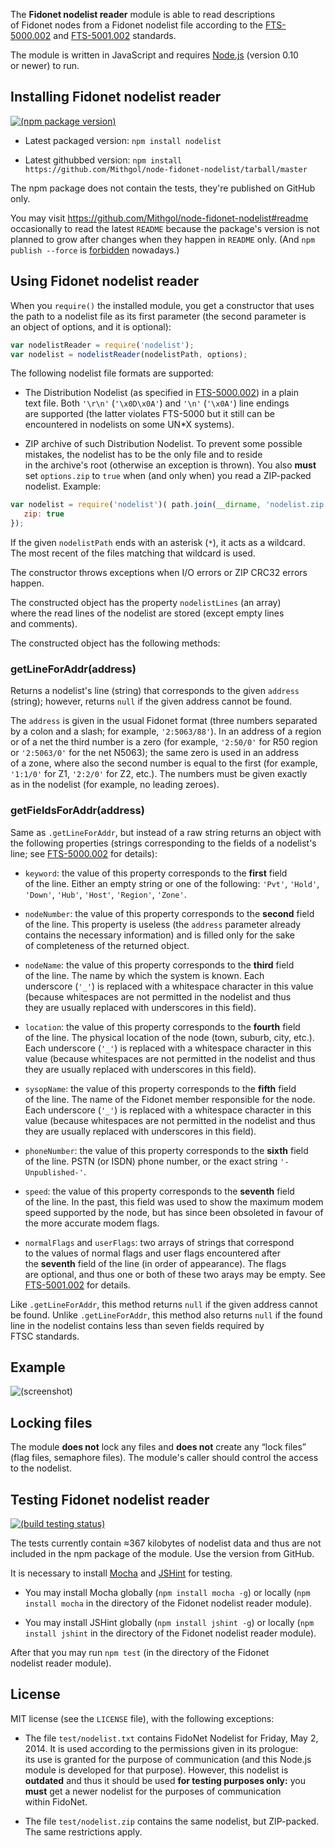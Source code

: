 The **Fidonet nodelist reader** module is able to read descriptions of Fidonet nodes from a Fidonet nodelist file according to the [FTS-5000.002](http://ftsc.org/docs/fts-5000.002) and [FTS-5001.002](http://ftsc.org/docs/fts-5001.002) standards.

The module is written in JavaScript and requires [Node.js](http://nodejs.org/) (version 0.10 or newer) to run.

## Installing Fidonet nodelist reader

[![(npm package version)](https://nodei.co/npm/nodelist.png?downloads=true)](https://npmjs.org/package/nodelist)

* Latest packaged version: `npm install nodelist`

* Latest githubbed version: `npm install https://github.com/Mithgol/node-fidonet-nodelist/tarball/master`

The npm package does not contain the tests, they're published on GitHub only.

You may visit https://github.com/Mithgol/node-fidonet-nodelist#readme occasionally to read the latest `README` because the package's version is not planned to grow after changes when they happen in `README` only. (And `npm publish --force` is [forbidden](http://blog.npmjs.org/post/77758351673/no-more-npm-publish-f) nowadays.)

## Using Fidonet nodelist reader

When you `require()` the installed module, you get a constructor that uses the path to a nodelist file as its first parameter (the second parameter is an object of options, and it is optional):

```js
var nodelistReader = require('nodelist');
var nodelist = nodelistReader(nodelistPath, options);
```

The following nodelist file formats are supported:

* The Distribution Nodelist (as specified in [FTS-5000.002](http://ftsc.org/docs/fts-5000.002)) in a plain text file. Both `'\r\n'` (`'\x0D\x0A'`) and `'\n'` (`'\x0A'`) line endings are supported (the latter violates FTS-5000 but it still can be encountered in nodelists on some UN*X systems).

* ZIP archive of such Distribution Nodelist. To prevent some possible mistakes, the nodelist has to be the only file and to reside in the archive's root (otherwise an exception is thrown). You also **must** set `options.zip` to `true` when (and only when) you read a ZIP-packed nodelist. Example:

```js
var nodelist = require('nodelist')( path.join(__dirname, 'nodelist.zip'), {
   zip: true
});
```

If the given `nodelistPath` ends with an asterisk (`*`), it acts as a wildcard. The most recent of the files matching that wildcard is used.

The constructor throws exceptions when I/O errors or ZIP CRC32 errors happen.

The constructed object has the property `nodelistLines` (an array) where the read lines of the nodelist are stored (except empty lines and comments).

The constructed object has the following methods:

### getLineForAddr(address)

Returns a nodelist's line (string) that corresponds to the given `address` (string); however, returns `null` if the given address cannot be found.

The `address` is given in the usual Fidonet format (three numbers separated by a colon and a slash; for example, `'2:5063/88'`). In an address of a region or of a net the third number is a zero (for example, `'2:50/0'` for R50 region or `'2:5063/0'` for the net N5063); the same zero is used in an address of a zone, where also the second number is equal to the first (for example, `'1:1/0'` for Z1, `'2:2/0'` for Z2, etc.). The numbers must be given exactly as in the nodelist (for example, no leading zeroes).

### getFieldsForAddr(address)

Same as `.getLineForAddr`, but instead of a raw string returns an object with the following properties (strings corresponding to the fields of a nodelist's line; see [FTS-5000.002](http://ftsc.org/docs/fts-5000.002) for details):

* `keyword`: the value of this property corresponds to the **first** field of the line. Either an empty string or one of the following: `'Pvt'`, `'Hold'`, `'Down'`, `'Hub'`, `'Host'`, `'Region'`, `'Zone'`.

* `nodeNumber`: the value of this property corresponds to the **second** field of the line. This property is useless (the `address` parameter already contains the necessary information) and is filled only for the sake of completeness of the returned object.

* `nodeName`: the value of this property corresponds to the **third** field of the line. The name by which the system is known. Each underscore (`'_'`) is replaced with a whitespace character in this value (because whitespaces are not permitted in the nodelist and thus they are usually replaced with underscores in this field).

* `location`: the value of this property corresponds to the **fourth** field of the line. The physical location of the node (town, suburb, city, etc.). Each underscore (`'_'`) is replaced with a whitespace character in this value (because whitespaces are not permitted in the nodelist and thus they are usually replaced with underscores in this field).

* `sysopName`: the value of this property corresponds to the **fifth** field of the line. The name of the Fidonet member responsible for the node. Each underscore (`'_'`) is replaced with a whitespace character in this value (because whitespaces are not permitted in the nodelist and thus they are usually replaced with underscores in this field).

* `phoneNumber`: the value of this property corresponds to the **sixth** field of the line. PSTN (or ISDN) phone number, or the exact string `'-Unpublished-'`.

* `speed`: the value of this property corresponds to the **seventh** field of the line. In the past, this field was used to show the maximum modem speed supported by the node, but has since been obsoleted in favour of the more accurate modem flags.

* `normalFlags` and `userFlags`: two arrays of strings that correspond to the values of normal flags and user flags encountered after the **seventh** field of the line (in order of appearance). The flags are optional, and thus one or both of these two arays may be empty. See [FTS-5001.002](http://ftsc.org/docs/fts-5001.002) for details.

Like `.getLineForAddr`, this method returns `null` if the given address cannot be found. Unlike `.getLineForAddr`, this method also returns `null` if the found line in the nodelist contains less than seven fields required by FTSC standards.

## Example

![(screenshot)](https://cloud.githubusercontent.com/assets/1088720/3007815/146668d6-dea0-11e3-8a9b-11c32d7926c2.gif)

## Locking files

The module **does not** lock any files and **does not** create any “lock files” (flag files, semaphore files). The module's caller should control the access to the nodelist.

## Testing Fidonet nodelist reader

[![(build testing status)](https://travis-ci.org/Mithgol/node-fidonet-nodelist.svg?branch=master)](https://travis-ci.org/Mithgol/node-fidonet-nodelist)

The tests currently contain ≈367 kilobytes of nodelist data and thus are not included in the npm package of the module. Use the version from GitHub.

It is necessary to install [Mocha](http://visionmedia.github.io/mocha/) and [JSHint](http://jshint.com/) for testing.

* You may install Mocha globally (`npm install mocha -g`) or locally (`npm install mocha` in the directory of the Fidonet nodelist reader module).

* You may install JSHint globally (`npm install jshint -g`) or locally (`npm install jshint` in the directory of the Fidonet nodelist reader module).

After that you may run `npm test` (in the directory of the Fidonet nodelist reader module).

## License

MIT license (see the `LICENSE` file), with the following exceptions:

* The file `test/nodelist.txt` contains FidoNet Nodelist for Friday, May 2, 2014. It is used according to the permissions given in its prologue: its use is granted for the purpose of communication (and this Node.js module is developed for that purpose). However, this nodelist is **outdated** and thus it should be used **for testing purposes only:** you **must** get a newer nodelist for the purposes of communication within FidoNet.

* The file `test/nodelist.zip` contains the same nodelist, but ZIP-packed. The same restrictions apply.